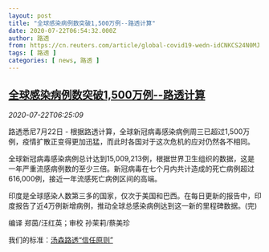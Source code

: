 ```yaml
---
layout: post
title: "全球感染病例数突破1,500万例--路透计算"
date: 2020-07-22T06:54:32.000Z
author: 路透
from: https://cn.reuters.com/article/global-covid19-wedn-idCNKCS24N0MJ
tags: [ 路透 ]
categories: [ news, 路透 ]
---
```

<!--1595400872000-->
[全球感染病例数突破1,500万例--路透计算](https://cn.reuters.com/article/global-covid19-wedn-idCNKCS24N0MJ)
------

<div>
<div><i>2020-07-22T06:25:09</i></div><div class="StandardArticleBody_body"><p>路透悉尼7月22日 - 根据路透计算，全球新冠病毒感染病例周三已超过1,500万例，疫情扩散正变得更加迅猛，而此时各国对于这次危机的应对仍然各不相同。 </p><p>全球新冠病毒感染病例总计达到15,009,213例，根据世界卫生组织的数据，这是一年严重流感病例数的至少三倍。新冠病毒在七个月内共计造成的死亡病例超过616,000例，接近一年流感死亡病例区间的高端。 </p><p>印度是全球感染人数第三多的国家，仅次于美国和巴西。在每日更新的报告中，印度报告了近4万例新增病例，推动全球总感染病例达到这一新的里程碑数据。(完) </p><div class="Attribution_container"><div class="Attribution_attribution"><p class="Attribution_content">编译 郑茵/汪红英；审校 孙茉莉/蔡美珍 </p></div></div><div class="StandardArticleBody_trustBadgeContainer"><span class="StandardArticleBody_trustBadgeTitle">我们的标准：</span><span class="trustBadgeUrl"><a href="https://www.thomsonreuters.cn/content/dam/openweb/documents/pdf/china/brochures/about-us-1.pdf">汤森路透“信任原则”</a></span></div></div>
</div>
